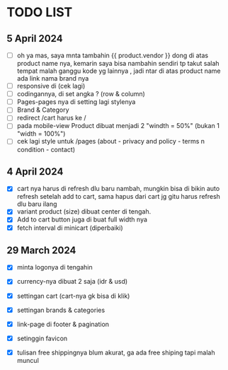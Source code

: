 # TODO LIST

## 5 April 2024
- [ ] oh ya mas, saya mnta tambahin   {{ product.vendor }} dong di atas product name nya, kemarin saya bisa nambahin sendiri tp takut salah tempat malah ganggu kode yg lainnya , jadi ntar di atas product name ada link nama brand nya 
- [ ] responsive di  (cek lagi)
- [ ] codingannya, di set angka ? (row & column)
- [ ] Pages-pages nya di setting lagi stylenya
- [ ] Brand & Category 
- [ ] redirect /cart harus ke /
- [ ] pada mobile-view Product dibuat menjadi 2 "windth = 50%" (bukan 1 "width = 100%")
- [ ] cek lagi style untuk /pages (about - privacy and policy  - terms n condition - contact)

## 4 April 2024
- [x] cart nya harus di refresh dlu baru nambah, mungkin bisa di bikin auto refresh setelah add to cart, sama hapus dari cart jg gitu harus refresh dlu baru ilang
- [x] variant product (size) dibuat center di tengah.
- [x] Add to cart button juga di buat full width nya
- [x] fetch interval di minicart (diperbaiki)

## 29 March 2024
- [x] minta logonya di tengahin
- [x] currency-nya dibuat 2 saja (idr & usd)
- [x] settingan cart (cart-nya gk bisa di klik)
- [x] settingan brands & categories
- [x] link-page di footer & pagination
- [x] setinggin favicon
- [x] tulisan free shippingnya blum akurat, ga ada free shiping tapi malah muncul


<!-- ############################################################################ -->

<!-- ## 25 July 2023

- [x] produknya harus urut sesuai update terbaru

## 8 July 2023

- [x] paginate-number & idr, kepanjangan.

## 16 June 2023

- [x] FIX pagination and About menu

## 15 June 2023

- [x] FIX problem with API ENDPOINT

## 14 June 2023

- [x] pindah posisi [About . Privacy & Policy . Terms & Conditions . Contact].
- [x] About Page dkk.

## 13 June 2023

- [x] layout min-width (2 image).
- [x] Harga asli & harga di coret (fake price).
- [x] Product (out of stok) di Hide.
- [x] Add to Cart kadang tidak muncul di kalo di HP, tapi kalo di pencet Baru muncul.

## 27 May 2023

- [x] yg di home, bisa di bikin produk nya dari yg terbaru gak? soalnya saya barusan upload tp ga muncul paling awal

## 23 May 2023

- [x] tulisan type di product page di ilangin.
- [x] tulisan free shipping di ganti ke sale aja, jadi muncul pas yg discount aja, soalnya bingung ini kok muncul semua free shippingnya, sedangkan pas check out shippingnya masih keitung.
- [x] tambahin favicon.
- [x] stok habis = ga muncul lg produk nya.
- [x] currency bisa di bikin sendiri gak? (GAK, makasih)
- [x] yg mobile kadang sebagian text ga muncul.

## 9 April 2023

- [x] cursor jadi pointer waktu hover menu content.
- [x] category product ganti style jadi flex-direction : column.
- [x] cart page (ada masalah?) aku gk dapet gambaran kalo itu dipermasalahin karena gk dikasih contoh atau dibrief.
- [x] ada yang salah sama tampilan mobile.

## 7 April 2023

- [x] currency style nya di samaain.
- [x] Add to Cart dibuat ngeslide dari kanan (hide)  -> kiri (view).
- [x] when hover button or .button change cursor into pointer.

## 20 march 2023

- [x] menu harus dibuat ulang (oleh pihak owner).
- [x] pas dihome sama pas di produk beda isi cart nya mas.
- [x] pas pilih size sama add cart ga ada status, kita ga tau kalo udah klik ato blm.
- [x] currency nya blm pengaruh.
- [x] cartnya harusnya bisa di scroll.
- [x] cartnya ga bisa di kurang ato di tambah qty nya.
- [x] logo href ke main-page. -->